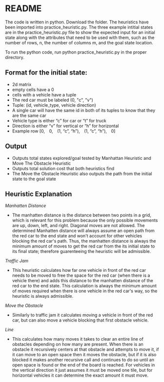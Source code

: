 # README

The code is written in python. Download the folder. The heuristics have been imported into practice_heuristic.py. The three example intitial states are in the practice_heuristic.py file to show the expected input for an initial state along with the attributes that need to be used with them, such as the number of rows, n, the number of columns m, and the goal state location.

To run the python code, run python practice_heuristic.py in the proper directory.

## Format for the initial state:

- 2d matrix
- empty cells have a 0
- cells with a vehicle have a tuple
- The red car must be labeled (0, "c", "v")
- Tuple: (id, vehicle_type, vehicle direction)
- A single car will have the same id in both of its tuples to know that they are the same car
- Vehicle type is either “c” for car or “t” for truck
- Direction is either “v” for vertical or “h” for horizontal
- Example row [0,&emsp;0,&emsp;(1, “c”, “h”),&emsp;(1, “c”, “h”),&emsp;0]

## Output

- Outputs total states explored/goal tested by Manhattan Heuristic and Move The Obstacle Heuristic
- Outputs total solution cost that both heuristics find
- The Move the Obstacle Heuristic also outputs the path from the initial state to the goal state

## Heuristic Explanation

*Manhatten Distance*
- The manhatten distance is the distance between two points in a grid, which is relevant for this problem because the only possible movements are up, down, left, and right. Diagonal moves are not allowed. The determined Manhatten distance will always assume an open path from the red car to the end state and won't account for other vehicles blocking the red car's path. Thus, the manhatten distance is always the minimum amount of moves to get the red car from the its initial state to its final state; therefore guarenteeing the heuristic will be admissible.

*Traffic Jam*
- This heuristic calculates how far one vehicle in front of the red car needs to be moved to free the space for the red car (when there is a vehicle there) and adds this distance to the manhatten distance of the red car to the end state. This calculation is always the minimum amount of moves required when there is one vehicle in the red car's way, so the heuristic is always admissible.

*Move the Obstacle*
- Similarly to traffic jam it calculates moving a vehicle in front of the red car, but can also move a vehicle blocking that first obstacle vehicle.

*Line*
- This calculates how many moves it takes to clear an entire line of obstacles depending on how many are present. When there is an obstacle it recursively centers at that obstacle and attempts to move it, if it can move to an open space then it moves the obstacle, but if it is also blocked it makes another recursive call and continues to do so until an open space is found or the end of the board is reached. For vehicles in the vertical direction it just assumes it must be moved one tile, but for horizontal vehicles it can determine the exact amount it must move.